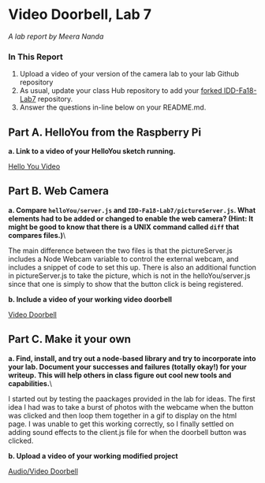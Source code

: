 # Video Doorbell, Lab 7

*A lab report by Meera Nanda*

### In This Report

1. Upload a video of your version of the camera lab to your lab Github repository
1. As usual, update your class Hub repository to add your [forked IDD-Fa18-Lab7](/FAR-Lab/IDD-Fa18-Lab7) repository.
1. Answer the questions in-line below on your README.md.

## Part A. HelloYou from the Raspberry Pi

**a. Link to a video of your HelloYou sketch running.**

[Hello You Video](https://youtu.be/LCotdgU7tfs)

## Part B. Web Camera

**a. Compare `helloYou/server.js` and `IDD-Fa18-Lab7/pictureServer.js`. What elements had to be added or changed to enable the web camera? (Hint: It might be good to know that there is a UNIX command called `diff` that compares files.)**\

The main difference between the two files is that the pictureServer.js includes a Node Webcam variable to control the external webcam, and includes a snippet of code to set this up. There is also an additional function in pictureServer.js to take the picture, which is not in the helloYou/server.js since that one is simply to show that the button click is being registered. 

**b. Include a video of your working video doorbell**

[Video Doorbell](https://youtu.be/jxCw9uKRnK8)

## Part C. Make it your own

**a. Find, install, and try out a node-based library and try to incorporate into your lab. Document your successes and failures (totally okay!) for your writeup. This will help others in class figure out cool new tools and capabilities.**\

I started out by testing the paackages provided in the lab for ideas. The first idea I had was to take a burst of photos with the webcame when the button was clicked and then loop them together in a gif to display on the html page. I was unable to get this working correctly, so I finally settled on adding sound effects to the client.js file for when the doorbell button was clicked. 

**b. Upload a video of your working modified project**

[Audio/Video Doorbell](https://youtu.be/FJy-uJv9hOE)
